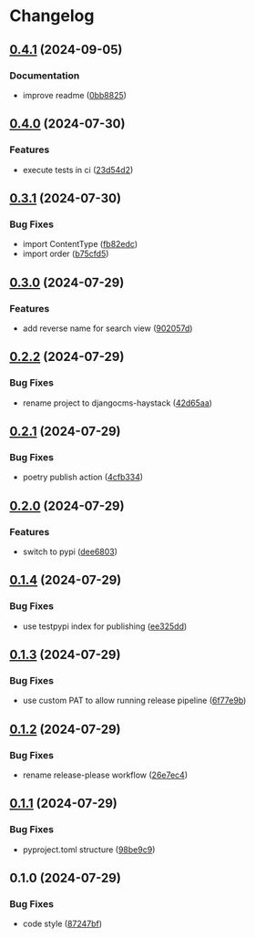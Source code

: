 # Changelog

## [0.4.1](https://github.com/Lfd4/djangocms-haystack/compare/v0.4.0...v0.4.1) (2024-09-05)


### Documentation

* improve readme ([0bb8825](https://github.com/Lfd4/djangocms-haystack/commit/0bb882574a99f9f088e0da9ca0e7668b76073ddc))

## [0.4.0](https://github.com/Lfd4/djangocms-haystack/compare/v0.3.1...v0.4.0) (2024-07-30)


### Features

* execute tests in ci ([23d54d2](https://github.com/Lfd4/djangocms-haystack/commit/23d54d213d126e69bdcf6721bf17d05f33ac7812))

## [0.3.1](https://github.com/Lfd4/djangocms-haystack/compare/v0.3.0...v0.3.1) (2024-07-30)


### Bug Fixes

* import ContentType ([fb82edc](https://github.com/Lfd4/djangocms-haystack/commit/fb82edc5ef4b2aa17c0511d79c111c7180963837))
* import order ([b75cfd5](https://github.com/Lfd4/djangocms-haystack/commit/b75cfd5c0733a800fff01dc7a2f5e8495188b676))

## [0.3.0](https://github.com/Lfd4/djangocms-haystack/compare/v0.2.2...v0.3.0) (2024-07-29)


### Features

* add reverse name for search view ([902057d](https://github.com/Lfd4/djangocms-haystack/commit/902057d58cc066e81da4a6b42fc44557a4a7c1e9))

## [0.2.2](https://github.com/Lfd4/djangocms-haystack/compare/v0.2.1...v0.2.2) (2024-07-29)


### Bug Fixes

* rename project to djangocms-haystack ([42d65aa](https://github.com/Lfd4/djangocms-haystack/commit/42d65aa1de8466ed43e5058b172b8841ced01919))

## [0.2.1](https://github.com/Lfd4/djangocms-search/compare/v0.2.0...v0.2.1) (2024-07-29)


### Bug Fixes

* poetry publish action ([4cfb334](https://github.com/Lfd4/djangocms-search/commit/4cfb334255ddfdbdff48240ddbc556eeb05db3bc))

## [0.2.0](https://github.com/Lfd4/djangocms-search/compare/v0.1.4...v0.2.0) (2024-07-29)


### Features

* switch to pypi ([dee6803](https://github.com/Lfd4/djangocms-search/commit/dee6803fe6e0d7f105ecfabe7a0056fc1606fd0c))

## [0.1.4](https://github.com/Lfd4/djangocms-search/compare/v0.1.3...v0.1.4) (2024-07-29)


### Bug Fixes

* use testpypi index for publishing ([ee325dd](https://github.com/Lfd4/djangocms-search/commit/ee325dd114886c8b2dc7532beb774b52747c1e9e))

## [0.1.3](https://github.com/Lfd4/djangocms-search/compare/v0.1.2...v0.1.3) (2024-07-29)


### Bug Fixes

* use custom PAT to allow running release pipeline ([6f77e9b](https://github.com/Lfd4/djangocms-search/commit/6f77e9b49914999efc0de2c26b77c518f013ed12))

## [0.1.2](https://github.com/Lfd4/djangocms-search/compare/v0.1.1...v0.1.2) (2024-07-29)


### Bug Fixes

* rename release-please workflow ([26e7ec4](https://github.com/Lfd4/djangocms-search/commit/26e7ec405c75d29a4337539ac618e48de8a08952))

## [0.1.1](https://github.com/Lfd4/djangocms-search/compare/v0.1.0...v0.1.1) (2024-07-29)


### Bug Fixes

* pyproject.toml structure ([98be9c9](https://github.com/Lfd4/djangocms-search/commit/98be9c98037165947ebacf8e3940b5307bc316d2))

## 0.1.0 (2024-07-29)


### Bug Fixes

* code style ([87247bf](https://github.com/Lfd4/djangocms-search/commit/87247bfafaf24ce11cfd58d5f39436dfa817807d))
